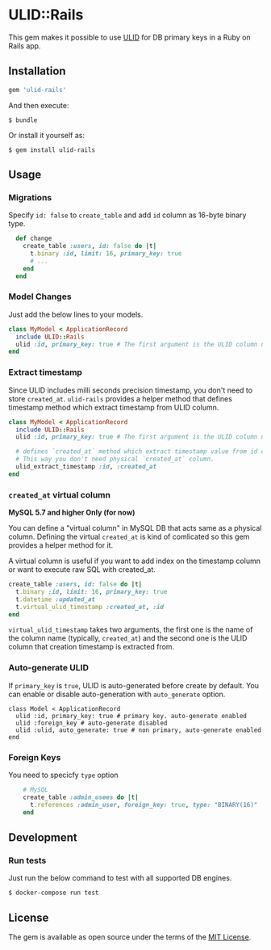 # ULID::Rails

This gem makes it possible to use [ULID](https://github.com/ulid/spec) for DB primary keys in a Ruby on Rails app.


## Installation


```ruby
gem 'ulid-rails'
```

And then execute:

    $ bundle

Or install it yourself as:

    $ gem install ulid-rails

## Usage

### Migrations

Specify `id: false` to `create_table` and add `id` column as 16-byte binary type.

```ruby
  def change
    create_table :users, id: false do |t|
      t.binary :id, limit: 16, primary_key: true
      # ...
    end
  end
```


### Model Changes

Just add the below lines to your models.

```ruby
class MyModel < ApplicationRecord
  include ULID::Rails
  ulid :id, primary_key: true # The first argument is the ULID column name
end
```

### Extract timestamp

Since ULID includes milli seconds precision timestamp, you don't need to store `created_at`.
`ulid-rails` provides a helper method that defines timestamp method which extract timestamp from ULID column.

```ruby
class MyModel < ApplicationRecord
  include ULID::Rails
  ulid :id, primary_key: true # The first argument is the ULID column name

  # defines `created_at` method which extract timestamp value from id column.
  # This way you don't need physical `created_at` column.
  ulid_extract_timestamp :id, :created_at
end
```

### `created_at` virtual column

**MySQL 5.7 and higher Only (for now)**

You can define a "virtual column" in MySQL DB that acts same as a physical column.
Defining the virtual `created_at` is kind of comlicated so this gem provides a helper method for it.

A virtual column is useful if you want to add index on the timestamp column or want to execute raw SQL with created_at.

```ruby
create_table :users, id: false do |t|
  t.binary :id, limit: 16, primary_key: true
  t.datetime :updated_at
  t.virtual_ulid_timestamp :created_at, :id
end
```

`virtual_ulid_timestamp` takes two arguments, the first one is the name of the column name (typically, `created_at`) and the second one is the ULID column that creation timestamp is extracted from.

### Auto-generate ULID

If `primary_key` is `true`, ULID is auto-generated before create by default.
You can enable or disable auto-generation with `auto_generate` option.

```
class Model < ApplicationRecord
  ulid :id, primary_key: true # primary key. auto-generate enabled
  ulid :foreign_key # auto-generate disabled
  ulid :ulid, auto_generate: true # non primary, auto-generate enabled
end
```

### Foreign Keys

You need to specicfy `type` option

```ruby
    # MySQL
    create_table :admin_usees do |t|
      t.references :admin_user, foreign_key: true, type: "BINARY(16)"
    end
```

## Development

### Run tests

Just run the below command to test with all supported DB engines.

```
$ docker-compose run test
```

## License

The gem is available as open source under the terms of the [MIT License](https://opensource.org/licenses/MIT).
